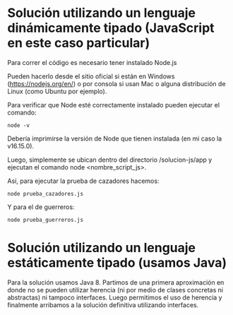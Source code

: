 # Solución utilizando un lenguaje dinámicamente tipado (JavaScript en este caso particular)
Para correr el código es necesario tener instalado Node.js

Pueden hacerlo desde el sitio oficial si están en Windows (https://nodejs.org/en/)
o por consola si usan Mac o alguna distribución de Linux (como Ubuntu por ejemplo).

Para verificar que Node esté correctamente instalado pueden ejecutar el comando:

```
node -v 
```

Debería imprimirse la versión de Node que tienen instalada (en mi caso la v16.15.0).

Luego, simplemente se ubican dentro del directorio /solucion-js/app y ejecutan el comando
node <nombre_script_js>. 

Así, para ejecutar la prueba de cazadores hacemos:
```
node prueba_cazadores.js
```

Y para el de guerreros:
```
node prueba_guerreros.js
```
# Solución utilizando un lenguaje estáticamente tipado (usamos Java)
Para la solución usamos Java 8. Partimos de una primera aproximación en donde no se pueden utilizar herencia (ni por medio de 
clases concretas ni abstractas) ni tampoco interfaces. Luego permitimos el uso de herencia y finalmente arribamos a la solución 
definitiva utilizando interfaces.

